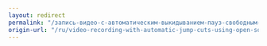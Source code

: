 ```yaml
---
layout: redirect
permalink: "/запись-видео-с-автоматическим-выкидыванием-пауз-свободным-по-с-велосипедостроением/"
origin-url: "/ru/video-recording-with-automatic-jump-cuts-using-open-source-and-coding/"
---
```

